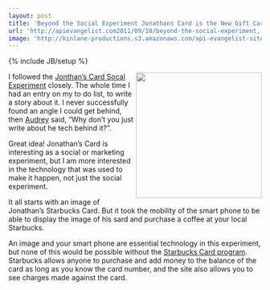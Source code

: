 ```yaml
---
layout: post
title: 'Beyond the Social Experiment Jonathans Card is the New Gift Card Economy'
url: 'http://apievangelist.com2011/09/10/beyond-the-social-experiment,-jonathans-card-is-the-new-gift-card-economy/'
image: 'http://kinlane-productions.s3.amazonaws.com/api-evangelist-site/blog/starbucks-gift-card-300x229.jpg'
---
```

{% include JB/setup %}
<p>
     <a href="https://www.starbucks.com/card" target="_blank"><img src="http://kinlane-productions.s3.amazonaws.com/api-evangelist/Jonathans-Card/starbucks-gift-card-300x229.jpg"  width="250" align="right" /></a>I followed the <a title="Jonathans Card Social Experiment" href="http://jonathanstark.com/card/">Jonthan’s Card Socal Experiment</a> closely. The whole time I had an entry on my to do list, to write a story about it. I never successfully found an angle I could get behind, then <a title="Audrey Watters" href="http://www.hackeducation.com">Audrey</a> said, “Why don’t you just write about he tech behind it?”.
</p>
<p>
     Great idea! Jonathan’s Card is interesting as a social or marketing experiment, but I am more interested in the technology that was used to make it happen, not just the social experiment.
</p>
<p>
     It all starts with an image of Jonathan’s Starbucks Card. But it took the mobility of the smart phone to be able to display the image of his sard and purchase a coffee at your local Starbucks.
</p>
<p>
     An image and your smart phone are essential technology in this experiment, but none of this would be possible without the <a href="https://www.starbucks.com/card" target="_blank">Starbucks Card program</a>. Starbucks allows anyone to purchase and add money to the balance of the card as long as you know the card number, and the site also allows you to see charges made against the card.
</p>

